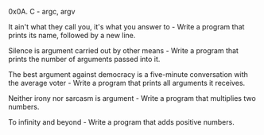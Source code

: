 0x0A. C - argc, argv

It ain't what they call you, it's what you answer to - Write a program that prints its name, followed by a new line.

Silence is argument carried out by other means - Write a program that prints the number of arguments passed into it.

The best argument against democracy is a five-minute conversation with the average voter - Write a program that prints all arguments it receives.

Neither irony nor sarcasm is argument - Write a program that multiplies two numbers.

To infinity and beyond - Write a program that adds positive numbers.
